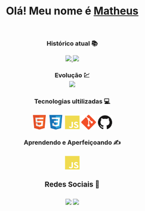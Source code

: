 <div>
  <h1 align="center">Olá! Meu nome é <a href="https://www.linkedin.com/in/matheus-chiga/">Matheus</a></h1>
 <br>
 
  <h3 align="center"> Histórico atual 📚</h3>
</div>


<div align="center">
  <a href="github.com/Matchiga">
     <img height="160em" src="https://github-readme-stats.vercel.app/api?username=Matchiga&count_private=false&include_all_commits=true&show_icons=true&theme=apprentice&hide_border=true&show_owner=true&bg_color=00000000"/>
     <img height="160em" src="https://github-readme-stats.vercel.app/api/top-langs/?username=Matchiga&theme=apprentice&hide_border=true&&layout=compact&bg_color=00000000"/>
  </a>
</div>

<h3 align="center">Evolução 💹<br>

<div align="center">
  <a href="https://github.com/Matchiga"><img src="http://github-readme-streak-stats.herokuapp.com?user=Matchiga&theme=dark&hide_border=true&date_format=j%20M%5B%20Y%5D&fire=E4E73B&ring=FFFFFF&currStreakLabel=FFFFFF&background=00000000"></a>
</div>

 <h3 align="center"> Tecnologias ultilizadas 💻
<div align="center" valign="top"><br>
  
  <img align="center" alt="HTML" height="40" margin="50px" width="40" src="https://raw.githubusercontent.com/devicons/devicon/master/icons/html5/html5-original.svg">
  <img align="center" alt="CSS" height="40" margin="50px" width="40" src="https://raw.githubusercontent.com/devicons/devicon/master/icons/css3/css3-original.svg">
  <img align="center" alt="Js" height="37" margin="50px" width="40" src="https://raw.githubusercontent.com/devicons/devicon/master/icons/javascript/javascript-plain.svg">
  <img align="center" alt="git" height="40" margin="50px" width="40" src="https://raw.githubusercontent.com/devicons/devicon/master/icons/git/git-original.svg">
  <img align="center" alt="github" height="40" margin="50px" width="40" src= "https://raw.githubusercontent.com/devicons/devicon/master/icons/github/github-original.svg"><br>
  
</div>

  <h3 align="center"> Aprendendo e Aperfeiçoando ✍
  <div align="center"> <br>
    <img align="center" alt="Js" height="37" margin="50px" width="40" src="https://raw.githubusercontent.com/devicons/devicon/master/icons/javascript/javascript-plain.svg">
  
  <h3 align="center"> Redes Sociais 📱
<div align="center"> <br>
  <a href="https://www.linkedin.com/in/matheus-chiga/" target="_blank"><img src="https://img.shields.io/badge/-LinkedIn-%230077B5?style=for-the-badge&logo=linkedin&logoColor=white" target="_blank"></a> 
  <a href="mailto:matheuschiga1303@gmail.com"><img src="https://img.shields.io/badge/-Gmail-%23333?style=for-the-badge&logo=gmail&logoColor=white" target="_blank"></a>
</div><br>
